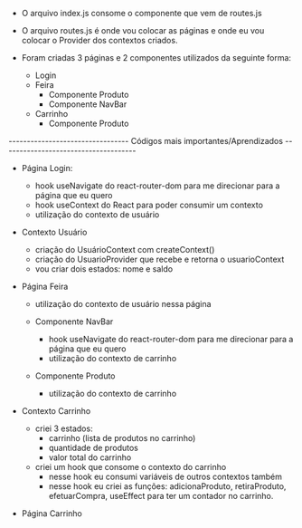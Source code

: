 - O arquivo index.js consome o componente <Router /> que vem de routes.js

- O arquivo routes.js é onde vou colocar as páginas e onde eu vou colocar o Provider dos contextos criados.

- Foram criadas 3 páginas e 2 componentes utilizados da seguinte forma:
    - Login
    - Feira
        - Componente Produto
        - Componente NavBar
    - Carrinho
        - Componente Produto


--------------------------------- Códigos mais importantes/Aprendizados -------------------------------------

- Página Login:
    - hook useNavigate do react-router-dom para me direcionar para a página que eu quero
    - hook useContext do React para poder consumir um contexto
    - utilização do contexto de usuário

- Contexto Usuário
    - criação do UsuárioContext com createContext()
    - criação do UsuarioProvider que recebe e retorna o usuarioContext
    - vou criar dois estados: nome e saldo




- Página Feira
    - utilização do contexto de usuário nessa página

    - Componente NavBar
        - hook useNavigate do react-router-dom para me direcionar para a página que eu quero
        - utilização do contexto de carrinho
    
    - Componente Produto
        - utilização do contexto de carrinho

- Contexto Carrinho
    - criei 3 estados: 
        - carrinho (lista de produtos no carrinho)
        - quantidade de produtos
        - valor total do carrinho 
    - criei um hook que consome o contexto do carrinho
        - nesse hook eu consumi variáveis de outros contextos também 
        - nesse hook eu criei as funções: adicionaProduto, retiraProduto, efetuarCompra, useEffect para ter um contador no carrinho.




- Página Carrinho